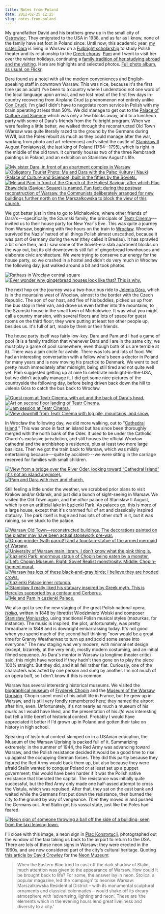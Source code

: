 ```yaml
---
title: Notes from Poland
date: 2012-02-25 12:25
slug: notes-from-poland
---
```


My grandfather David and his brothers grew up in the small city of
[Ostrowiec](http://en.wikipedia.org/wiki/Ostrowiec_%C5%9Awi%C4%99tokrzyski).
They emigrated to the USA in 1938, and as far as I know, none of the
family have set foot in Poland since. Until now; this academic year,
[my sister Dara](http://darastrata.com/) is living in Warsaw on a
[Fulbright scholarship](http://us.fulbrightonline.org/) to study Polish
theater and its relationship to the
[Greek chorus](http://darastrata.com/category/the-chorus/).
[Pam](http://www.pamgriffith.net/) and I went to visit her over the
winter holidays, continuing a
[family tradition of her studying abroad and me visiting](http://www.panix.com/~zackw/exbib/2003/November/).
Here are highlights and selected
photos. [Full photo album, as usual, on Flickr](http://www.flickr.com/photos/zackw/sets/72157628872510443/).

<!--more-->

Dara found us a hotel with all the modern conveniences and
English-speaking staff in downtown Warsaw. This was nice, because it's
the first time (as an adult) I've been to a country where I understood
not one word of the local language upon arrival, and we lost most of
the first few days in-country recovering from Airplane Crud (a
phenomenon not entirely unlike
[Con Crud](http://www.contrapositivediary.com/?p=2125)); I'm glad I
didn't have to negotiate room service in Polish with my brain
operating at less than 50%. We did manage to get out to the
[Palace of Culture and Science](http://en.wikipedia.org/wiki/Palace_of_Culture_and_Science,_Warsaw)
which was only a few blocks away, and to a luncheon party with some of
Dara's friends from the Fulbright program. When we were feeling a
little better, we walked through the reconstructed Old Town (Warsaw
was quite literally razed to the ground by the Germans during WWII,
but the Poles rebuilt as much as they could manage after the war,
working from photo and art references) and visited the castle of
[Stanisław II August Poniatowski](http://en.wikipedia.org/wiki/Stanis%C5%82aw_August_Poniatowski),
the last king of Poland (1764--1795), which is right in the middle of
the old town. It currently houses two of the three Rembrandt paintings
in Poland, and an exhibition on Stanisław August's life.

[![My sister Dara, in front of an apartment complex in
Warsaw](http://farm8.staticflickr.com/7014/6696281143_ef7df29491_m.jpg)](http://www.flickr.com/photos/zackw/6696281143/ "My sister Dara, in front of an apartment complex in Warsaw")
[![Obligatory Tourist Photo: Me and Dara with the Pałac Kultury i Nauki
(Palace of Culture and Science), built in the fifties by the
Soviets.](http://farm8.staticflickr.com/7142/6696314191_b8bdea954c_m.jpg)](http://www.flickr.com/photos/zackw/6696389249/ "Obligatory Tourist Photo: Me and Dara with the Pałac Kultury i Nauki (Palace of Culture and Science), built in the fifties by the Soviets.")
[![Me and Pam in front of the Church of the Holiest Saviour, after which
Plac Zbawiciela (Saviour Square) is named. Fun fact: during the postwar
reconstruction of Warsaw, the Communists deliberately arranged for new
buildings further north on the Marszałkowska to block the view of this
church.](http://farm8.staticflickr.com/7169/6696389249_eff2f791eb_m.jpg)](http://www.flickr.com/photos/zackw/6696389249/ "Me and Pam in front of the Church of the Holiest Saviour, after which Plac Zbawiciela (Saviour Square) is named.  Fun fact: during the postwar reconstruction of Warsaw, the Communists deliberately arranged for new buildings further north on the Marszałkowska to block the view of this church.")

We got better just in time to go to Michałowice, where other friends
of Dara's---specifically, the Szumski family, the principals of
[Teatr Cinema](http://www.teatrcinema.pl/englishcinema.html)---invited
us to their house party for New Year's Eve. This was quite a journey
from Warsaw, beginning with five hours on the train to
[Wrocław](http://en.wikipedia.org/wiki/Wroc%C5%82aw). Wrocław survived
the Nazis' hatred of all things Polish almost unscathed, because it
was part of Germany during the war (they called it Breslau). It has
sprawled a bit since then, and I saw some of the Soviet-era slab
apartment blocks on the way out, but its old downtown is still full of
gingerbread townhouses and elaborate civic architecture. We were
trying to conserve our energy for the house party, so we crashed in a
hostel and didn't do very much *in* Wrocław the following day, just
walked around a bit and took photos.

[![Rathaus in Wrocław central
square](http://farm8.staticflickr.com/7167/6696403099_1fed5632c2_m.jpg)](http://www.flickr.com/photos/zackw/6696403099/ "Rathaus in Wrocław central square")
[![Ever wonder why gingerbread houses look like that? This is
why.](http://farm8.staticflickr.com/7148/6696432281_c2e319a908_m.jpg)](http://www.flickr.com/photos/zackw/6696432281/ "Ever wonder why gingerbread houses look like that? This is why.")

The next hop on the journey was a two-hour bus ride to
[Jelenia Góra](http://en.wikipedia.org/wiki/Jelenia_G%C3%B3ra), which
is in the mountains west of Wrocław, almost to the border with the
Czech Republic.  The son of our host, and five of his buddies, picked
us up from the bus stop in their van, and drove us even farther into
the mountains, to the Szumski house in the small town of
Michałowice. It was what you might call a country mansion, with
several floors and lots of space for guest rooms on the third floor;
they were putting at least ten other people up, besides us. It's full
of art, made by them or their friends.

The house party itself was fairly low-key. Dara and Pam and I had a
game of pool (it is a family tradition that whenever Dara and I are in
the same city, we must play a game of pool somewhere, even though both
of us are terrible at it). There was a jam circle for awhile. There
was lots and lots of food. We had an interesting conversation with a
fellow who's been a doctor in Poland for many years and is now moving
his practice to Denmark. We went to bed pretty much immediately after
midnight, being still tired and not quite well yet. Pam suggested
getting up at nine to celebrate midnight-in-the-USA, but we didn't
actually manage it. I did get some nice pictures of the countryside
the following day, before being driven back down the hill to Jelenia
Góra to catch the bus back to Wrocław.

[![Guest room at Teatr Cinema, with art and the back of Dara's
head.](http://farm8.staticflickr.com/7162/6696490065_01d94862e4_m.jpg)](http://www.flickr.com/photos/zackw/6696490065/ "Guest room at Teatr Cinema, with art and the back of Dara's head.")
[![Art on second floor landing of Teatr
Cinema.](http://farm8.staticflickr.com/7004/6696501643_b26b59f4e1_m.jpg)](http://www.flickr.com/photos/zackw/6696501643/ "Art on second floor landing of Teatr Cinema.")
[![Jam session at Teatr
Cinema.](http://farm8.staticflickr.com/7144/6696534987_eda6ce76be_m.jpg)](http://www.flickr.com/photos/zackw/6696534987/ "Jam session at Teatr Cinema.")
[![View downhill from Teatr Cinema with log pile, mountains, and
snow.](http://farm8.staticflickr.com/7008/6696542383_2fed00fd67_m.jpg)](http://www.flickr.com/photos/zackw/6696542383/ "View downhill from Teatr Cinema with log pile, mountains, and snow.")

In Wrocław the following day, we did more walking, out to
"[Cathedral Island](http://en.wikipedia.org/wiki/Ostr%C3%B3w_Tumski,_Wroc%C5%82aw)."
This was once in fact an island but has since been thoroughly merged
with the north bank of the Oder. It used to be under the Catholic
Church's exclusive jurisdiction, and still houses the official Wrocław
cathedral and the archbishop's residence, plus at least two more large
basilicas. Then we got the train back to Warsaw, which was mildly
entertaining because---quite by accident---we were sitting in the
carriage reserved for families with small children.

[![View from a bridge over the River Oder, looking toward “Cathedral
Island” (it's not an island
anymore).](http://farm8.staticflickr.com/7154/6696665247_c83ae9ed34_m.jpg)](http://www.flickr.com/photos/zackw/6696665247/ "View from a bridge over the River Oder, looking toward “Cathedral Island” (it's not an island anymore).")
[![Pam and Dara with river and
church.](http://farm8.staticflickr.com/7003/6696675115_a828f58343_m.jpg)](http://www.flickr.com/photos/zackw/6696675115/ "Pam and Dara with river and church.")

Still feeling a little under the weather, we scrubbed prior plans to
visit Krakow and/or Gdansk, and just did a bunch of sight-seeing in
Warsaw. We visited the Old Town again, and the _other_ palace of
Stanisław II August, which is on an artificial lake in Łazienki
Park. As palaces go, this is more of a large house, except that it's
crammed full of art and classically inspired statuary. The park itself
is huge and has lots of other stuff in it, but it was raining, so we
stuck to the palace.

[![Warsaw Old Town—reconstructed buildings. The decorations painted on
the plaster may have been actual stonework
pre-war.](http://farm8.staticflickr.com/7034/6696715099_d270a9f6de_m.jpg)](http://www.flickr.com/photos/zackw/6696715099/ "Warsaw Old Town—reconstructed buildings.  The decorations painted on the plaster may have been actual stonework pre-war.")
[![Organ grinder (with parrot!) and a fountain-statue of the armed
mermaid of
Warsaw.](http://farm8.staticflickr.com/7018/6696755835_8e8b2ab0fb_m.jpg)](http://www.flickr.com/photos/zackw/6696755835/ "Organ grinder (with parrot!) and a fountain-statue of the armed mermaid of Warsaw.")
[![University of Warsaw main library. I don't know what the pink thing
is.](http://farm8.staticflickr.com/7167/6696791421_a92bb8cea1_m.jpg)](http://www.flickr.com/photos/zackw/6696791421/ "University of Warsaw main library.  I don't know what the pink thing is.")
[![Łazienki Park: enormous statue of Chopin being eaten by a
monster.](http://farm8.staticflickr.com/7166/6696853917_ddb73e7b45_m.jpg)](http://www.flickr.com/photos/zackw/6696853917/ "Łazienki Park: enormous statue of Chopin being eaten by a monster.")
[![Left: Chopin Museum. Right: Soviet Realist monstrosity. Middle:
Chopin-themed
mural.](http://farm8.staticflickr.com/7012/6696806755_2112262852_m.jpg)](http://www.flickr.com/photos/zackw/6696806755/ "Left: Chopin Museum. Right: Soviet Realist monstrosity. Middle: Chopin-themed mural.")
[![Warsaw has lots of these black-and-gray birds; I believe they are
hooded
crows.](http://farm8.staticflickr.com/7169/6696842011_9ef3248586_m.jpg)](http://www.flickr.com/photos/zackw/6696842011/ "Warsaw has lots of these black-and-gray birds; I believe they are hooded crows.")
[![Łazienki Palace inner
rotunda.](http://farm8.staticflickr.com/7158/6696895923_64a95c44c8_m.jpg)](http://www.flickr.com/photos/zackw/6696895923/ "Łazienki Palace inner rotunda.")
[![Stanisław II really liked his statuary inspired by Greek myth. This
is Hercules supported by a centaur and
Cerberus.](http://farm8.staticflickr.com/7027/6696905319_ba438f2721_m.jpg)](http://www.flickr.com/photos/zackw/6696905319/ "Stanisław II really liked his statuary inspired by Greek myth. This is Hercules supported by a centaur and Cerberus.")
[![Me and Pam in Łazienki
Palace.](http://farm8.staticflickr.com/7167/6696917835_1efdbc88a2_m.jpg)](http://www.flickr.com/photos/zackw/6696917835/ "Me and Pam in Łazienki Palace.")

We also got to see the new staging of the great Polish national opera,
[_Halka_](http://en.wikipedia.org/wiki/Halka), written in 1848 by
librettist Wlodzimierz Wolski and composer
[Stanisław Moniuszko](http://en.wikipedia.org/wiki/Stanis%C5%82aw_Moniuszko),
using traditional Polish musical styles (mazurkas, for instance). The
music is inspired; the plot, unfortunately, was pretty threadbare in
1848 and is downright embarrassing today. It's not good when you spend
much of the second half thinking "now would be a great time for Granny
Weatherwax to turn up and scold some sense into everyone." The new
staging was very modern, with minimal set design (except, bizarrely,
at the very end), mostly modern costuming, and an initial filmed
sequence.  As Dara's mentor in Warsaw (a longtime theater critic)
said, this might have worked if they hadn't then gone on to play the
piece 100% straight.  But they did, and it all fell rather
flat. Curiously, one of the characters was acted by one person and
sung by another. I'm not much of an opera buff, so I don't know if
this is common.

Warsaw has several interesting historical museums. We visited the
[biographical museum](http://chopin.museum/en) of
[Fryderyk Chopin](http://en.wikipedia.org/wiki/Fr%C3%A9d%C3%A9ric_Chopin)
and the
[Museum of the Warsaw Uprising](http://www.1944.pl/en/). Chopin spent
most of his adult life in France, but he grew up in Warsaw, and is
still very fondly remembered here; they named the airport after him,
even.  Unfortunately, it's not nearly as much a museum of his _music_
as I would have liked, and the presentation of his _life_ was
interesting but felt a little bereft of historical context. Probably I
would have appreciated it better if I'd grown up in Poland and gotten
their take on history in high school.

Speaking of historical context skimped on in a USAnian education, the
Museum of the Warsaw Uprising is packed full of it. Summarizing
extremely: in the summer of 1944, the Red Army was advancing toward
Warsaw, and the Polish resistance decided it would be a good time to
rise up against the occupying German forces. They did this partly
because they figured the Red Army would back them up, but also because
they were afraid Stalin wanted to conquer Poland or at least set up a
puppet government; this would have been harder if it was the Polish
native resistance that liberated the capital. The resistance was
initially quite successful, but the Red Army only made one half-assed
attempt to cross the Vistula, which was repulsed. After that, they sat
on the east bank and waited while the Germans first put down the
resistance, then burned the city to the ground by way of vengeance.
*Then* they moved in and pushed the Germans out. And Stalin got his
vassal state, just like the Poles had feared.

[![Neon sign of someone throwing a ball off the side of a building; seen from the taxi leaving town.](http://farm8.staticflickr.com/7157/6696947329_3955c2b208_m.jpg)](http://www.flickr.com/photos/zackw/6696947329/ "Neon sign of someone throwing a ball off the side of a building; seen from the taxi leaving town.")

I'll close with this image, a neon sign in
[Plac Konstytucji](http://en.wikipedia.org/wiki/Constitution_Square_%28Warsaw%29),
photographed out the window of the taxi taking us back to the airport
to return to the USA. There are lots of these neon signs in Warsaw;
they were erected in the 1960s, and are now considered part of the
city's cultural heritage. Quoting
[this article by David Crowley](https://web.archive.org/web/20110920012007/http://www.polishneon.com/pages/history.html) for the [Neon Muzeum](http://neonmuzeum.org/):

> When the Eastern Bloc tried to cast off the dark shadow of Stalin,
> much attention was given to the appearance of Warsaw. How could it
> be brought back to life? For some, the answer lay in neon. Stolica,
> a popular magazine, led the ‘campaign’ to neonise Warsaw:
> Marszalkowska Residential District – with its monumental sculptural
> ornaments and classical colonnades – would shake off its dreary
> atmosphere with ‘advertising, lighting and neon’. These are ‘the
> elements which in the evening hours lend great liveliness and
> diversity to a city.’
